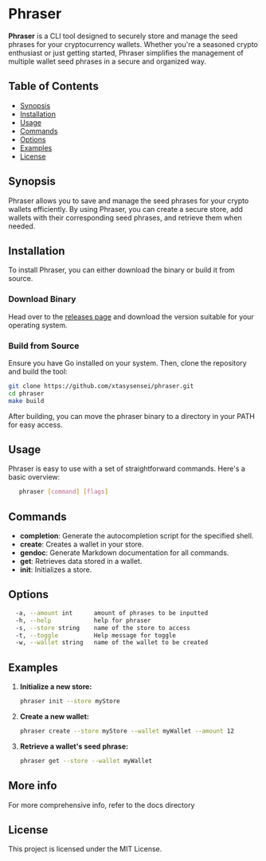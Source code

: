 
# Phraser

**Phraser** is a CLI tool designed to securely store and manage the seed phrases for your cryptocurrency wallets. 
Whether you're a seasoned crypto enthusiast or just getting started, Phraser simplifies the management of multiple 
wallet seed phrases in a secure and organized way.

## Table of Contents

- [Synopsis](#synopsis)
- [Installation](#installation)
- [Usage](#usage)
- [Commands](#commands)
- [Options](#options)
- [Examples](#examples)
- [License](#license)

## Synopsis

Phraser allows you to save and manage the seed phrases for your crypto wallets efficiently. By using Phraser, you can 
create a secure store, add wallets with their corresponding seed phrases, and retrieve them when needed.

## Installation
To install Phraser, you can either download the binary or build it from source.

### Download Binary
Head over to the [releases page]() and download the version suitable for your operating system.

### Build from Source
Ensure you have Go installed on your system. Then, clone the repository and build the tool:

```sh
git clone https://github.com/xtasysensei/phraser.git
cd phraser
make build
```
After building, you can move the phraser binary to a directory in your PATH for easy access.

## Usage

Phraser is easy to use with a set of straightforward commands. Here's a basic overview:

```sh
   phraser [command] [flags]
```
## Commands

- **completion**: Generate the autocompletion script for the specified shell.
- **create**: Creates a wallet in your store.
- **gendoc**: Generate Markdown documentation for all commands.
- **get**: Retrieves data stored in a wallet.
- **init**: Initializes a store.

## Options

```sh
  -a, --amount int      amount of phrases to be inputted
  -h, --help            help for phraser
  -s, --store string    name of the store to access
  -t, --toggle          Help message for toggle
  -w, --wallet string   name of the wallet to be created
```

## Examples

1. **Initialize a new store:**
   ```sh
   phraser init --store myStore
   ```

2. **Create a new wallet:**
   ```sh
   phraser create --store myStore --wallet myWallet --amount 12
   ```

3. **Retrieve a wallet's seed phrase:**
   ```sh
   phraser get --store --wallet myWallet
   ```
## More info
For more comprehensive info, refer to the docs directory
## License

This project is licensed under the MIT License.

